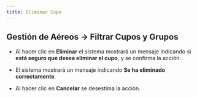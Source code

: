 ```yaml
---
title: Eliminar Cupo
---
```


## Gestión de Aéreos → Filtrar Cupos y Grupos

- Al hacer clic en **Eliminar** el sistema mostrará un mensaje indicando si **está seguro que desea eliminar el cupo**, y se confirma la acción.  

- El sistema mostrará un mensaje indicando **Se ha eliminado correctamente**.  

- Al hacer clic en **Cancelar** se desestima la acción.
